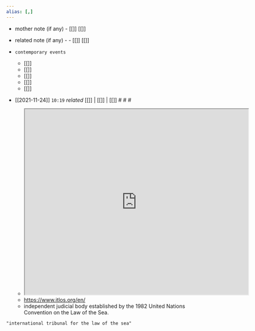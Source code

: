 ```yaml
---
alias: [,]
---
```

- mother note (if any)
		- [[]] [[]]
- related note (if any) -
		- [[]] [[]]
- `contemporary events`
	- [[]]
	- [[]]
	- [[]]
	- [[]]
	- [[]]

- [[2021-11-24]]  `10:19` _related_ [[]] | [[]] | [[]] # # #
	- <iframe src="https://www.itlos.org/en/" width="600" height="500" ></iframe>
	- https://www.itlos.org/en/
	- independent judicial body established by the 1982 United Nations Convention on the Law of the Sea.

```query
"international tribunal for the law of the sea"
```